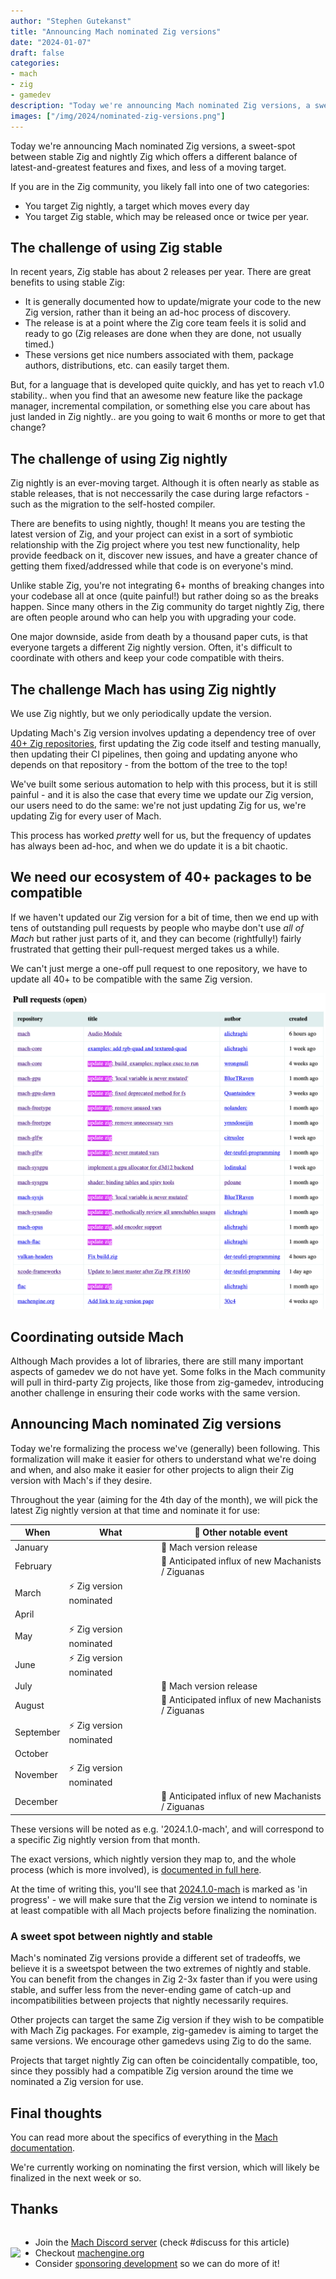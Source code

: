 ```yaml
---
author: "Stephen Gutekanst"
title: "Announcing Mach nominated Zig versions"
date: "2024-01-07"
draft: false
categories:
- mach
- zig
- gamedev
description: "Today we're announcing Mach nominated Zig versions, a sweet-spot between stable Zig and nightly Zig which offers a different balance of latest-and-greatest features and fixes, and less of a moving target."
images: ["/img/2024/nominated-zig-versions.png"]
---
```


Today we're announcing Mach nominated Zig versions, a sweet-spot between stable Zig and nightly Zig which offers a different balance of latest-and-greatest features and fixes, and less of a moving target.

If you are in the Zig community, you likely fall into one of two categories:

* You target Zig nightly, a target which moves every day
* You target Zig stable, which may be released once or twice per year.

## The challenge of using Zig stable

In recent years, Zig stable has about 2 releases per year. There are great benefits to using stable Zig:

* It is generally documented how to update/migrate your code to the new Zig version, rather than it being an ad-hoc process of discovery.
* The release is at a point where the Zig core team feels it is solid and ready to go (Zig releases are done when they are done, not usually timed.)
* These versions get nice numbers associated with them, package authors, distributions, etc. can easily target them.

But, for a language that is developed quite quickly, and has yet to reach v1.0 stability.. when you find that an awesome new feature like the package manager, incremental compilation, or something else you care about has just landed in Zig nightly.. are you going to wait 6 months or more to get that change?

## The challenge of using Zig nightly

Zig nightly is an ever-moving target. Although it is often nearly as stable as stable releases, that is not neccessarily the case during large refactors - such as the migration to the self-hosted compiler.

There are benefits to using nightly, though! It means you are testing the latest version of Zig, and your project can exist in a sort of symbiotic relationship with the Zig project where you test new functionality, help provide feedback on it, discover new issues, and have a greater chance of getting them fixed/addressed while that code is on everyone's mind.

Unlike stable Zig, you're not integrating 6+ months of breaking changes into your codebase all at once (quite painful!) but rather doing so as the breaks happen. Since many others in the Zig community do target nightly Zig, there are often people around who can help you with upgrading your code.

One major downside, aside from death by a thousand paper cuts, is that everyone targets a different Zig nightly version. Often, it's difficult to coordinate with others and keep your code compatible with theirs.

## The challenge Mach has using Zig nightly

We use Zig nightly, but we only periodically update the version.

Updating Mach's Zig version involves updating a dependency tree of over [40+ Zig repositories](https://github.com/hexops/mach/issues/1135), first updating the Zig code itself and testing manually, then updating their CI pipelines, then going and updating anyone who depends on that repository - from the bottom of the tree to the top!

We've built some serious automation to help with this process, but it is still painful - and it is also the case that every time we update our Zig version, our users need to do the same: we're not just updating Zig for us, we're updating Zig for every user of Mach.

This process has worked _pretty_ well for us, but the frequency of updates has always been ad-hoc, and when we do update it is a bit chaotic.

## We need our ecosystem of 40+ packages to be compatible

If we haven't updated our Zig version for a bit of time, then we end up with tens of outstanding pull requests by people who maybe don't use _all of Mach_ but rather just parts of it, and they can become (rightfully!) fairly frustrated that getting their pull-request merged takes us a while.

We can't just merge a one-off pull request to one repository, we have to update all 40+ to be compatible with the same Zig version.

<a href="/img/2024/so-many-pull-requests.png"><img alt="so many pull requests" src="/img/2024/so-many-pull-requests.png"></a>

## Coordinating outside Mach

Although Mach provides a lot of libraries, there are still many important aspects of gamedev we do not have yet. Some folks in the Mach community will pull in third-party Zig projects, like those from zig-gamedev, introducing another challenge in ensuring their code works with the same version.

## Announcing Mach nominated Zig versions

Today we're formalizing the process we've (generally) been following. This formalization will make it easier for others to understand what we're doing and when, and also make it easier for other projects to align their Zig version with Mach's if they desire.

Throughout the year (aiming for the 4th day of the month), we will pick the latest Zig nightly version at that time and nominate it for use:

| When      | What                    | 🚀 Other notable event                             |
|-----------|-------------------------|----------------------------------------------------|
| January   |                         | 🚀 Mach version release                            |
| February  |                         | 👋 Anticipated influx of new Machanists / Ziguanas |
| March     | ⚡ Zig version nominated |                                                    |
| April     |                         |                                                    |
| May       | ⚡ Zig version nominated |                                                    |
| June      | ⚡ Zig version nominated |                                                    |
| July      |                         | 🚀 Mach version release                            |
| August    |                         | 👋 Anticipated influx of new Machanists / Ziguanas |
| September | ⚡ Zig version nominated |                                                    |
| October   |                         |                                                    |
| November  | ⚡ Zig version nominated |                                                    |
| December  |                         | 👋 Anticipated influx of new Machanists / Ziguanas |

These versions will be noted as e.g. '2024.1.0-mach', and will correspond to a specific Zig nightly version from that month.

The exact versions, which nightly version they map to, and the whole process (which is more involved), is [documented in full here](https://machengine.org/about/nominated-zig/).

At the time of writing this, you'll see that [2024.1.0-mach](https://machengine.org/about/nominated-zig/#202401) is marked as 'in progress' - we will make sure that the Zig version we intend to nominate is at least compatible with all Mach projects before finalizing the nomination.

### A sweet spot between nightly and stable

Mach's nominated Zig versions provide a different set of tradeoffs, we believe it is a sweetspot between the two extremes of nightly and stable. You can benefit from the changes in Zig 2-3x faster than if you were using stable, and suffer less from the never-ending game of catch-up and incompatibilities between projects that nightly necessarily requires.

Other projects can target the same Zig version if they wish to be compatible with Mach Zig packages. For example, zig-gamedev is aiming to target the same versions. We encourage other gamedevs using Zig to do the same.

Projects that target nightly Zig can often be coincidentally compatible, too, since they possibly had a compatible Zig version around the time we nominated a Zig version for use.

## Final thoughts

You can read more about the specifics of everything in the [Mach documentation](https://machengine.org/about/nominated-zig).

We're currently working on nominating the first version, which will likely be finalized in the next week or so.

## Thanks

<div style="display: flex; flex-direction: row; align-items: center;">
    <img align="left" style="max-height: 12.5rem;" src="https://user-images.githubusercontent.com/3173176/187348488-0b52e87d-3a48-421c-9402-be78e32b5a20.png"></img>
    <ul>
        <li>Join the <a href="https://discord.gg/XNG3NZgCqp">Mach Discord server</a> (check #discuss for this article)</li>
        <li>Checkout <a href="https://machengine.org">machengine.org</a></li>
        <li>Consider <a href="https://github.com/sponsors/slimsag">sponsoring development</a> so we can do more of it!</li>
    </ul>
</div>
